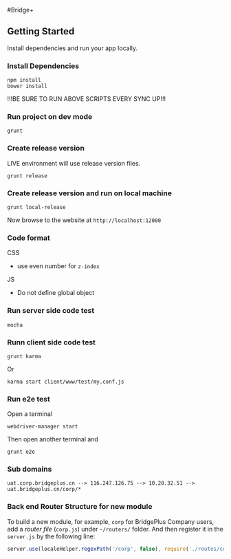#Bridge+

## Getting Started

Install dependencies and run your app locally.

### Install Dependencies

```
npm install
bower install
```

!!!BE SURE TO RUN ABOVE SCRIPTS EVERY SYNC UP!!!

### Run project on dev mode

```
grunt
```

### Create release version
LIVE environment will use release version files.
```
grunt release
```

### Create release version and run on local machine 
```
grunt local-release
```

Now browse to the website at `http://localhost:12000`

### Code format

CSS
- use even number for `z-index`

JS
- Do not define global object

### Run server side code test
```
mocha
```

### Runn client side code test
```
grunt karma
```

Or

```
karma start client/www/test/my.conf.js
```

### Run e2e test
Open a terminal
```
webdriver-manager start
```

Then open another terminal and 
```
grunt e2e
```

### Sub domains
```
uat.corp.bridgeplus.cn --> 116.247.126.75 --> 10.20.32.51 --> uat.bridgeplus.cn/corp/*
```

### Back end Router Structure for new module
To build a new module, for example, `corp` for BridgePlus Company users, add a *router file* (`corp.js`) under `~/routers/` folder. And then register it in the `server.js` by the following line:
```javascript
server.use(localeHelper.regexPath('/corp', false), require('./routes/corp.js'));
```